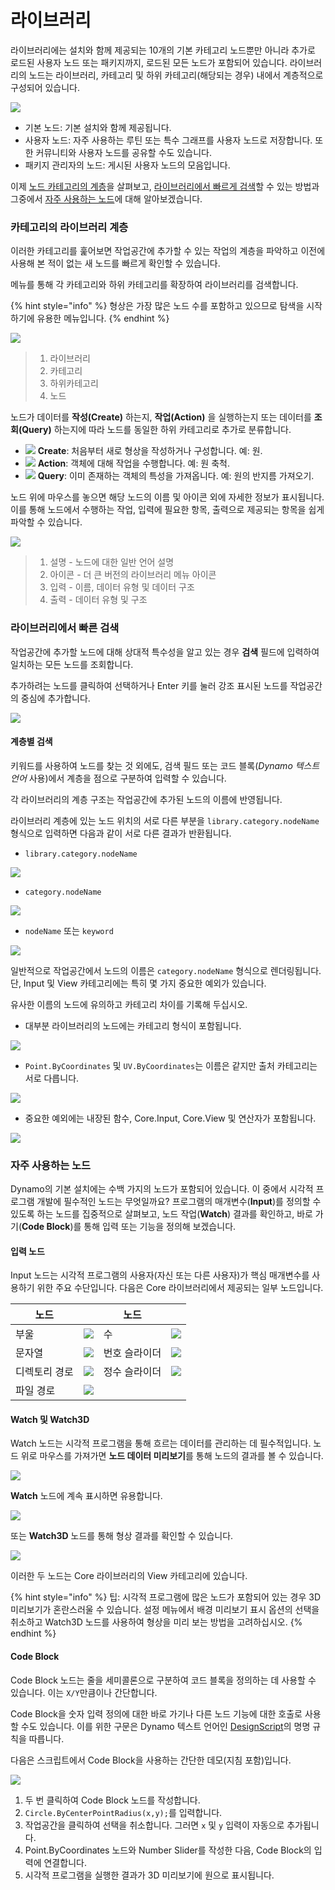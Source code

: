 # 라이브러리

라이브러리에는 설치와 함께 제공되는 10개의 기본 카테고리 노드뿐만 아니라 추가로 로드된 사용자 노드 또는 패키지까지, 로드된 모든 노드가 포함되어 있습니다. 라이브러리의 노드는 라이브러리, 카테고리 및 하위 카테고리(해당되는 경우) 내에서 계층적으로 구성되어 있습니다.

![](images/3-2/library-libraryUI.jpg)

* 기본 노드: 기본 설치와 함께 제공됩니다.
* 사용자 노드: 자주 사용하는 루틴 또는 특수 그래프를 사용자 노드로 저장합니다. 또한 커뮤니티와 사용자 노드를 공유할 수도 있습니다.
* 패키지 관리자의 노드: 게시된 사용자 노드의 모음입니다.

이제 [노드 카테고리의 계층](2-library.md#library-hierarchy-for-categories)을 살펴보고, [라이브러리에서 빠르게 검색](2-library.md#search-by-hierarchy)할 수 있는 방법과 그중에서 [자주 사용하는 노드](2-library.md#frequently-used-nodes)에 대해 알아보겠습니다.

### 카테고리의 라이브러리 계층

이러한 카테고리를 훑어보면 작업공간에 추가할 수 있는 작업의 계층을 파악하고 이전에 사용해 본 적이 없는 새 노드를 빠르게 확인할 수 있습니다.

메뉴를 통해 각 카테고리와 하위 카테고리를 확장하여 라이브러리를 검색합니다.

{% hint style="info" %} 형상은 가장 많은 노드 수를 포함하고 있으므로 탐색을 시작하기에 유용한 메뉴입니다. {% endhint %}

![](images/3-2/library-modifiedandresizelibrarycategories.jpg)

> 1. 라이브러리
> 2. 카테고리
> 3. 하위카테고리
> 4. 노드

노드가 데이터를 **작성(Create)** 하는지, **작업(Action)** 을 실행하는지 또는 데이터를 **조회(Query)** 하는지에 따라 노드를 동일한 하위 카테고리로 추가로 분류합니다.

* ![](<images/3-2/user interface - create.jpg>) **Create**: 처음부터 새로 형상을 작성하거나 구성합니다. 예: 원.
* ![](<images/3-2/user interface - action.jpg>) **Action**: 객체에 대해 작업을 수행합니다. 예: 원 축척.
* ![](<images/3-2/user interface - query.jpg>) **Query**: 이미 존재하는 객체의 특성을 가져옵니다. 예: 원의 반지름 가져오기.

노드 위에 마우스를 놓으면 해당 노드의 이름 및 아이콘 외에 자세한 정보가 표시됩니다. 이를 통해 노드에서 수행하는 작업, 입력에 필요한 항목, 출력으로 제공되는 항목을 쉽게 파악할 수 있습니다.

![](<images/3-2/user interface - node description.jpg>)

> 1. 설명 - 노드에 대한 일반 언어 설명
> 2. 아이콘 - 더 큰 버전의 라이브러리 메뉴 아이콘
> 3. 입력 - 이름, 데이터 유형 및 데이터 구조
> 4. 출력 - 데이터 유형 및 구조

### 라이브러리에서 빠른 검색

작업공간에 추가할 노드에 대해 상대적 특수성을 알고 있는 경우 **검색** 필드에 입력하여 일치하는 모든 노드를 조회합니다.

추가하려는 노드를 클릭하여 선택하거나 Enter 키를 눌러 강조 표시된 노드를 작업공간의 중심에 추가합니다.

![](<images/3-2/user interface - search.jpg>)

#### 계층별 검색

키워드를 사용하여 노드를 찾는 것 외에도, 검색 필드 또는 코드 블록(_Dynamo 텍스트 언어_ 사용)에서 계층을 점으로 구분하여 입력할 수 있습니다.

각 라이브러리의 계층 구조는 작업공간에 추가된 노드의 이름에 반영됩니다.

라이브러리 계층에 있는 노드 위치의 서로 다른 부분을 `library.category.nodeName` 형식으로 입력하면 다음과 같이 서로 다른 결과가 반환됩니다.

* `library.category.nodeName`

![](images/3-2/library-searchbyhierarchygeometrypointbycoordinates\(1\).jpg)

* `category.nodeName`

![](images/3-2/library-searchbyhierarchy2pointbycoordinates.jpg)

* `nodeName` 또는 `keyword`

![](images/3-2/library-searchbyhierarchy3bycoordinates.jpg)

일반적으로 작업공간에서 노드의 이름은 `category.nodeName` 형식으로 렌더링됩니다. 단, Input 및 View 카테고리에는 특히 몇 가지 중요한 예외가 있습니다.

유사한 이름의 노드에 유의하고 카테고리 차이를 기록해 두십시오.

* 대부분 라이브러리의 노드에는 카테고리 형식이 포함됩니다.

![](images/3-2/library-nodecategorydifferences1.jpg)

* `Point.ByCoordinates` 및 `UV.ByCoordinates`는 이름은 같지만 출처 카테고리는 서로 다릅니다.

![](images/3-2/library-nodecategorydifferences2.jpg)

* 중요한 예외에는 내장된 함수, Core.Input, Core.View 및 연산자가 포함됩니다.

![](images/3-2/library-nodecategorydifferences3.jpg)

### 자주 사용하는 노드

Dynamo의 기본 설치에는 수백 가지의 노드가 포함되어 있습니다. 이 중에서 시각적 프로그램 개발에 필수적인 노드는 무엇일까요? 프로그램의 매개변수(**Input**)를 정의할 수 있도록 하는 노드를 집중적으로 살펴보고, 노드 작업(**Watch**) 결과를 확인하고, 바로 가기(**Code Block**)를 통해 입력 또는 기능을 정의해 보겠습니다.

#### 입력 노드

Input 노드는 시각적 프로그램의 사용자(자신 또는 다른 사용자)가 핵심 매개변수를 사용하기 위한 주요 수단입니다. 다음은 Core 라이브러리에서 제공되는 일부 노드입니다.

| 노드           |                                           | 노드           |                                           |
| -------------- | ----------------------------------------- | -------------- | ----------------------------------------- |
| 부울        | ![](images/3-2/library-boolean.jpg)       | 수         | ![](images/3-2/library-number.jpg)        |
| 문자열         | ![](images/3-2/library-string.jpg)        | 번호 슬라이더  | ![](images/3-2/library-numberslider.jpg)  |
| 디렉토리 경로 | ![](images/3-2/library-directorypath.jpg) | 정수 슬라이더 | ![](images/3-2/library-integerslider.jpg) |
| 파일 경로      | ![](images/3-2/library-filepath.jpg)      |                |                                           |

#### Watch 및 Watch3D

Watch 노드는 시각적 프로그램을 통해 흐르는 데이터를 관리하는 데 필수적입니다. 노드 위로 마우스를 가져가면 **노드 데이터 미리보기**를 통해 노드의 결과를 볼 수 있습니다.

![](images/3-2/library-nodepreview.jpg)

**Watch** 노드에 계속 표시하면 유용합니다.

![](images/3-2/library-watchnode.jpg)

또는 **Watch3D** 노드를 통해 형상 결과를 확인할 수 있습니다.

![](images/3-2/library-watch3dnode.gif)

이러한 두 노드는 Core 라이브러리의 View 카테고리에 있습니다.

{% hint style="info" %} 팁: 시각적 프로그램에 많은 노드가 포함되어 있는 경우 3D 미리보기가 혼란스러울 수 있습니다. 설정 메뉴에서 배경 미리보기 표시 옵션의 선택을 취소하고 Watch3D 노드를 사용하여 형상을 미리 보는 방법을 고려하십시오. {% endhint %}

#### Code Block

Code Block 노드는 줄을 세미콜론으로 구분하여 코드 블록을 정의하는 데 사용할 수 있습니다. 이는 `X/Y`만큼이나 간단합니다.

Code Block을 숫자 입력 정의에 대한 바로 가기나 다른 노드 기능에 대한 호출로 사용할 수도 있습니다. 이를 위한 구문은 Dynamo 텍스트 언어인 [DesignScript](../8\_coding\_in\_dynamo/8-1\_code-blocks-and-design-script/2-design-script-syntax.md)의 명명 규칙을 따릅니다.

다음은 스크립트에서 Code Block을 사용하는 간단한 데모(지침 포함)입니다.

![](<images/3-2/library-code block demo.gif>)

1. 두 번 클릭하여 Code Block 노드를 작성합니다.
2. `Circle.ByCenterPointRadius(x,y);`를 입력합니다.
3. 작업공간을 클릭하여 선택을 취소합니다. 그러면 `x` 및 `y` 입력이 자동으로 추가됩니다.
4. Point.ByCoordinates 노드와 Number Slider를 작성한 다음, Code Block의 입력에 연결합니다.
5. 시각적 프로그램을 실행한 결과가 3D 미리보기에 원으로 표시됩니다.

